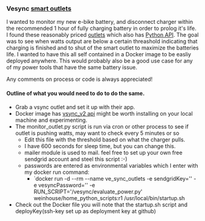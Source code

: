 ### Vesync [smart outlets](http://www.vesync.com/outlets)

I wanted to monitor my new e-bike battery, and disconnect charger within the recommended 1 hour of fully charging battery in order to prolog it's life. I found these reasonably priced [outlets](http://www.vesync.com/outlets) which also has [Python API](https://pypi.org/project/pyvesync-v2/). The goal was to see when watts output are below a certain threashold indicating that charging is finished and to shut of the smart outlet to maximize the batteries life. I wanted to have this all self contained in a Docker image to be easliy deployed anywhere. This would probably also be a good use case for any of my power tools that have the same battery issue.

Any comments on process or code is always appreciated!

#### Outline of what you would need to do to do the same.
- Grab a vsync outlet and set it up with their app.
- Docker image has [vsync_v2 api](https://pypi.org/project/pyvesync-v2/) might be worth installing on your local machine and experimenting.
- The monitor_outlet.py script is run via cron or other process to see if outlet is pushing watts, may want to check every 5 minutes or so
  - Edit this file with the threshold based on what the charger pulls.
  - I have 600 seconds for sleep time, but you can change this.
  - mailer module is used to mail. feel free to set up your own free sendgrid account and steel this script :-)
  - passwords are entered as environmental variables which I enter with my docker run command:
    - `docker run -d --rm --name ve_sync_outlets -e sendgridKey='<Sendgrid Key>' -e vesyncPassword='<vesync pw>' -e RUN_SCRIPT='/vesync/evaluate_power.py' weinhouse/home_python_scripts:r1 /usr/local/bin/startup.sh
- Check out the Docker file you will note that the startup.sh script and deployKey(ssh-key set up as deployment key at github)
